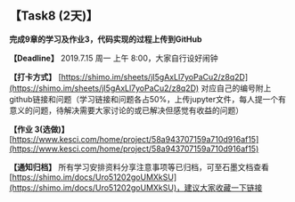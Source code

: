 
## 【Task8 (2天)】
**完成9章的学习及作业3，代码实现的过程上传到GitHub**

**【Deadline】**
2019.7.15 周一 上午 8:00，大家自行设好闹钟

**【打卡方式】**
[https://shimo.im/sheets/jI5gAxLl7yoPaCu2/z8q2D](https://shimo.im/sheets/jI5gAxLl7yoPaCu2/z8q2D)
对应自己的编号附上github链接和问题（学习链接和问题各占50%，上传jupyter文件，每人提一个有意义的问题，待解决需要大家讨论的或已解决但感觉有收益的问题）

**【作业 3(选做)】**
[https://www.kesci.com/home/project/58a943707159a710d916af15](https://www.kesci.com/home/project/58a943707159a710d916af15)

**【通知归档】**
所有学习安排资料分享注意事项等已归档，可至石墨文档查看[https://shimo.im/docs/Uro51202goUMXkSU](https://shimo.im/docs/Uro51202goUMXkSU)，建议大家收藏一下链接
